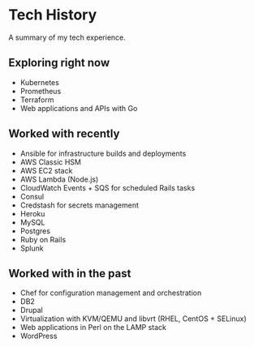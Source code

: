 # Tech History

A summary of my tech experience.

## Exploring right now

- Kubernetes
- Prometheus
- Terraform
- Web applications and APIs with Go

## Worked with recently

- Ansible for infrastructure builds and deployments
- AWS Classic HSM
- AWS EC2 stack
- AWS Lambda (Node.js)
- CloudWatch Events + SQS for scheduled Rails tasks
- Consul
- Credstash for secrets management
- Heroku
- MySQL
- Postgres
- Ruby on Rails
- Splunk

## Worked with in the past

- Chef for configuration management and orchestration
- DB2
- Drupal
- Virtualization with KVM/QEMU and libvrt (RHEL, CentOS + SELinux)
- Web applications in Perl on the LAMP stack
- WordPress
